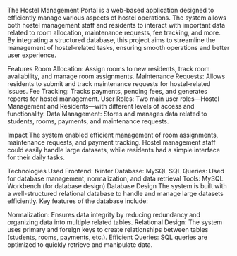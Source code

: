 The Hostel Management Portal is a web-based application designed to efficiently manage various aspects of hostel operations. The system allows both hostel management staff and residents to interact with important data related to room allocation, maintenance requests, fee tracking, and more. By integrating a structured database, this project aims to streamline the management of hostel-related tasks, ensuring smooth operations and better user experience.

Features
Room Allocation: Assign rooms to new residents, track room availability, and manage room assignments.
Maintenance Requests: Allows residents to submit and track maintenance requests for hostel-related issues.
Fee Tracking: Tracks payments, pending fees, and generates reports for hostel management.
User Roles: Two main user roles—Hostel Management and Residents—with different levels of access and functionality.
Data Management: Stores and manages data related to students, rooms, payments, and maintenance requests.

Impact
The system enabled efficient management of room assignments, maintenance requests, and payment tracking.
Hostel management staff could easily handle large datasets, while residents had a simple interface for their daily tasks.

Technologies Used
Frontend: tkinter
Database: MySQL
SQL Queries: Used for database management, normalization, and data retrieval
Tools: MySQL Workbench (for database design)
Database Design
The system is built with a well-structured relational database to handle and manage large datasets efficiently. Key features of the database include:

Normalization: Ensures data integrity by reducing redundancy and organizing data into multiple related tables.
Relational Design: The system uses primary and foreign keys to create relationships between tables (students, rooms, payments, etc.).
Efficient Queries: SQL queries are optimized to quickly retrieve and manipulate data.
